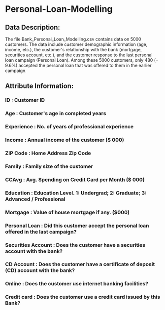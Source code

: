 # Personal-Loan-Modelling


## Data Description:

The file Bank_Personal_Loan_Modelling.csv contains data on 5000 customers. The data include customer demographic information (age, income, etc.), the customer's relationship with the bank (mortgage, securities account, etc.), and the customer response to the last personal loan campaign (Personal Loan). Among these 5000 customers, only 480 (= 9.6%) accepted the personal loan that was offered to them in the earlier campaign.


## Attribute Information:

### ID : Customer ID
### Age : Customer's age in completed years
### Experience : No. of years of professional experience
### Income : Annual income of the customer ($ 000)
### ZIP Code : Home Address Zip Code
### Family : Family size of the customer
### CCAvg : Avg. Spending on Credit Card per Month ($ 000)
### Education : Education Level. 1: Undergrad; 2: Graduate; 3: Advanced / Professional
### Mortgage : Value of house mortgage if any. ($000)
### Personal Loan : Did this customer accept the personal loan offered in the last campaign?
### Securities Account : Does the customer have a securities account with the bank?
### CD Account : Does the customer have a certificate of deposit (CD) account with the bank?
### Online : Does the customer use internet banking facilities?
### Credit card : Does the customer use a credit card issued by this Bank?
